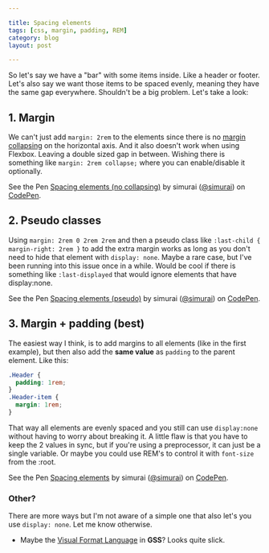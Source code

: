```yaml
---

title: Spacing elements
tags: [css, margin, padding, REM]
category: blog
layout: post

---
```


So let's say we have a "bar" with some items inside. Like a header or footer. Let's also say we want those items to be spaced evenly, meaning they have the same gap everywhere. Shouldn't be a big problem. Let's take a look:

## 1. Margin
We can't just add `margin: 2rem` to the elements since there is no [margin collapsing](https://developer.mozilla.org/en-US/docs/Web/CSS/margin_collapsing) on the horizontal axis. And it also doesn't work when using Flexbox. Leaving a double sized gap in between. Wishing there is something like `margin: 2rem collapse;` where you can enable/disable it optionally.

<p data-height="151" data-theme-id="3586" data-slug-hash="fywxI" data-default-tab="result" class='codepen'>See the Pen <a href='http://codepen.io/simurai/pen/fywxI/'>Spacing elements (no collapsing)</a> by simurai (<a href='http://codepen.io/simurai'>@simurai</a>) on <a href='http://codepen.io'>CodePen</a>.</p>
<script async src="//codepen.io/assets/embed/ei.js"></script>



## 2. Pseudo classes
Using `margin: 2rem 0 2rem 2rem` and then a pseudo class like `:last-child { margin-right: 2rem }` to add the extra margin works as long as you don't need to hide that element with `display: none`. Maybe a rare case, but I've been running into this issue once in a while. Would be cool if there is something like `:last-displayed` that would ignore elements that have display:none.

<p data-height="151" data-theme-id="3586" data-slug-hash="cbqmK" data-default-tab="result" class='codepen'>See the Pen <a href='http://codepen.io/simurai/pen/cbqmK/'>Spacing elements (pseudo)</a> by simurai (<a href='http://codepen.io/simurai'>@simurai</a>) on <a href='http://codepen.io'>CodePen</a>.</p>
<script async src="//codepen.io/assets/embed/ei.js"></script>

## 3. Margin + padding (best)
The easiest way I think, is to add margins to all elements (like in the first example), but then also add the __same value__ as `padding` to the parent element. Like this:

```css
.Header {
  padding: 1rem;
}
.Header-item {
  margin: 1rem;
}
```

That way all elements are evenly spaced and you still can use `display:none` without having to worry about breaking it. A little flaw is that you have to keep the 2 values in sync, but if you're using a preprocessor, it can just be a single variable. Or maybe you could use REM's to control it with `font-size` from the :root.

<p data-height="151" data-theme-id="3586" data-slug-hash="xsotr" data-default-tab="result" class='codepen'>See the Pen <a href='http://codepen.io/simurai/pen/xsotr/'>Spacing elements</a> by simurai (<a href='http://codepen.io/simurai'>@simurai</a>) on <a href='http://codepen.io'>CodePen</a>.</p>
<script async src="//codepen.io/assets/embed/ei.js"></script>


### Other?
There are more ways but I'm not aware of a simple one that also let's you use `display: none`. Let me know otherwise.

* Maybe the [Visual Format Language](http://gridstylesheets.org/guides/vfl/) in __GSS__? Looks quite slick.
